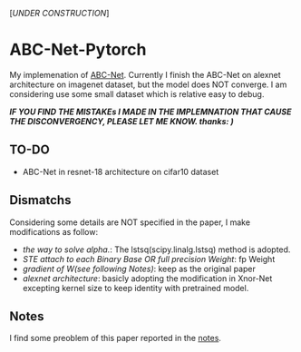 [*UNDER CONSTRUCTION*] 

# ABC-Net-Pytorch
My implemenation of [ABC-Net](https://arxiv.org/abs/1711.11294). Currently I finish the ABC-Net on alexnet architecture on imagenet dataset, but the model does NOT converge. I am considering use some small dataset which is relative easy to debug.

***IF YOU FIND THE MISTAKEs I MADE IN THE IMPLEMNATION THAT CAUSE THE DISCONVERGENCY, PLEASE LET ME KNOW. thanks: )***

## TO-DO
- ABC-Net in resnet-18 architecture on cifar10 dataset

## Dismatchs
Considering some details are NOT specified in the paper, I make modifications as follow:
- *the way to solve alpha.*: The lstsq(scipy.linalg.lstsq) method is adopted.
- *STE attach to each Binary Base OR full precision Weight*: fp Weight
- *gradient of W(see following Notes)*: keep as the original paper
- *alexnet architecture*: basicly adopting the modification in Xnor-Net excepting kernel size to keep identity with pretrained model.


## Notes
I find some preoblem of this paper reported in the [notes](https://github.com/cow8/ABC-Net-pytorch/raw/master/notes.pdf).

